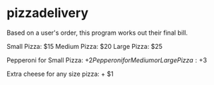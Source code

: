 # pizzadelivery

Based on a user's order, this program works out their final bill.

Small Pizza: $15
Medium Pizza: $20
Large Pizza: $25

Pepperoni for Small Pizza: +$2
Pepperoni for Medium or Large Pizza: +$3

Extra cheese for any size pizza: + $1
